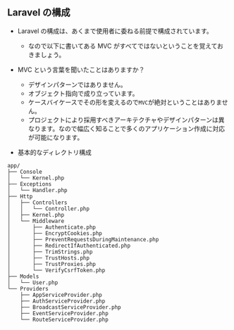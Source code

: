 ## Laravel の構成

- Laravel の構成は、あくまで使用者に委ねる前提で構成されています。

  - なので以下に書いてある MVC がすべてではないということを覚えておきましょう。

- MVC という言葉を聞いたことはありますか？

  - デザインパターンではありません。
  - オブジェクト指向で成り立っています。
  - ケースバイケースでその形を変えるので`MVC`が絶対ということはありません。
  - プロジェクトにより採用すべきアーキテクチャやデザインパターンは異なります。なので幅広く知ることで多くのアプリケーション作成に対応が可能になります。

- 基本的なディレクトリ構成

```
app/
├── Console
│   └── Kernel.php
├── Exceptions
│   └── Handler.php
├── Http
│   ├── Controllers
│   │   └── Controller.php
│   ├── Kernel.php
│   └── Middleware
│       ├── Authenticate.php
│       ├── EncryptCookies.php
│       ├── PreventRequestsDuringMaintenance.php
│       ├── RedirectIfAuthenticated.php
│       ├── TrimStrings.php
│       ├── TrustHosts.php
│       ├── TrustProxies.php
│       └── VerifyCsrfToken.php
├── Models
│   └── User.php
└── Providers
    ├── AppServiceProvider.php
    ├── AuthServiceProvider.php
    ├── BroadcastServiceProvider.php
    ├── EventServiceProvider.php
    └── RouteServiceProvider.php
```
